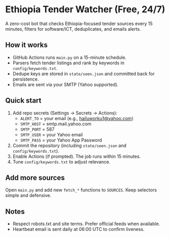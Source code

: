 # Ethiopia Tender Watcher (Free, 24/7)

A zero-cost bot that checks Ethiopia-focused tender sources every 15 minutes, filters for software/ICT, deduplicates, and emails alerts.

## How it works
- GitHub Actions runs `main.py` on a 15-minute schedule.
- Parsers fetch tender listings and rank by keywords in `config/keywords.txt`.
- Dedupe keys are stored in `state/seen.json` and committed back for persistence.
- Emails are sent via your SMTP (Yahoo supported).

## Quick start
1. Add repo secrets (Settings → Secrets → Actions):
   - `ALERT_TO` = your email (e.g., hailuworku1@yahoo.com)
   - `SMTP_HOST` = smtp.mail.yahoo.com
   - `SMTP_PORT` = 587
   - `SMTP_USER` = your Yahoo email
   - `SMTP_PASS` = your Yahoo App Password
2. Commit the repository (including `state/seen.json` and `config/keywords.txt`).
3. Enable Actions (if prompted). The job runs within 15 minutes.
4. Tune `config/keywords.txt` to adjust relevance.

## Add more sources
Open `main.py` and add new `fetch_*` functions to `SOURCES`. Keep selectors simple and defensive.

## Notes
- Respect robots.txt and site terms. Prefer official feeds when available.
- Heartbeat email is sent daily at 06:00 UTC to confirm liveness.
